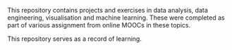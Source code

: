 This repository contains projects and exercises in data analysis, data engineering, visualisation and machine learning. 
These were completed as part of various assignment from online MOOCs in these topics.

This repository serves as a record of learning.
